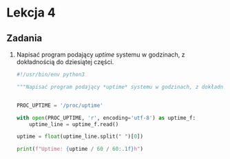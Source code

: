 # Lekcja 4

## Zadania

1. Napisać program podający *uptime* systemu w godzinach, z dokładnością do dziesiątej części.

    ```python
    #!/usr/bin/env python3
    
    """Napisać program podający *uptime* systemu w godzinach, z dokładnością do dziesiątej części."""
    
    
    PROC_UPTIME = '/proc/uptime'
    
    with open(PROC_UPTIME, 'r', encoding='utf-8') as uptime_f:
        uptime_line = uptime_f.read()
    
    uptime = float(uptime_line.split(" ")[0])
    
    print(f"Uptime: {uptime / 60 / 60:.1f}h")

    ```

